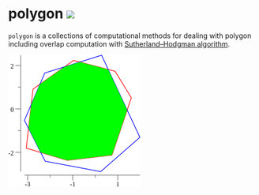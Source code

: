 # polygon ![](https://github.com/shihanng/polygon/workflows/Go/badge.svg?branch=develop)

`polygon` is a collections of computational methods for dealing with polygon
including overlap computation with [Sutherland–Hodgman algorithm](https://en.wikipedia.org/wiki/Sutherland%E2%80%93Hodgman_algorithm).

![Demo](./testdata/polygons_clipping.png)
